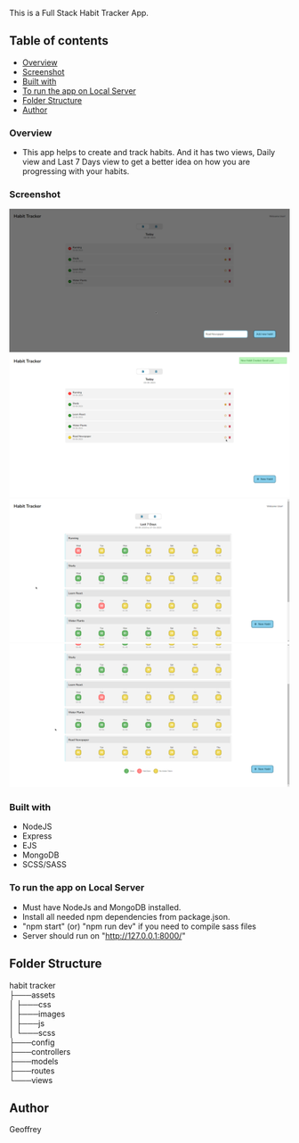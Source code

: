 This is a Full Stack Habit Tracker App.

## Table of contents

- [Overview](#overview)
- [Screenshot](#screenshot)
- [Built with](#built-with)
- [To run the app on Local Server](#to-run-the-app-on-local-server)
- [Folder Structure](#folder-structure)
- [Author](#author)

### Overview

- This app helps to create and track habits. And it has two views, Daily view and Last 7 Days view to get a better idea on how you are progressing with your habits.

### Screenshot

![](assets/images/3.png)
![](assets/images/1.png)
![](assets/images/2.png)
![](assets/images/4.png)

### Built with

- NodeJS
- Express
- EJS
- MongoDB
- SCSS/SASS

### To run the app on Local Server

- Must have NodeJs and MongoDB installed.
- Install all needed npm dependencies from package.json.
- "npm start" (or) "npm run dev" if you need to compile sass files
- Server should run on "http://127.0.0.1:8000/"

## Folder Structure

habit tracker <br>
├───assets <br>
│ ├───css <br>
│ ├───images <br>
│ ├───js <br>
│ └───scss <br>
├───config <br>
├───controllers <br>
├───models <br>
├───routes <br>
└───views <br>

## Author

Geoffrey

